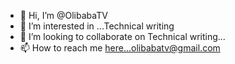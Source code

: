 - 👋 Hi, I’m @OlibabaTV
- 👀 I’m interested in ...Technical writing 
- 💞️ I’m looking to collaborate on Technical writing...
- 📫 How to reach me here...olibabatv@gmail.com

<!---
OlibabaTV/OlibabaTV is a ✨ special ✨ repository because its `README.md` (this file) appears on your GitHub profile.
You can click the Preview link to take a look at your changes.
--->
